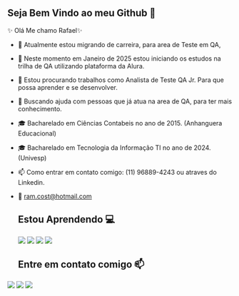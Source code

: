 ## Seja Bem Vindo ao meu Github 👋


✨  Olá Me chamo Rafael✨ 

- 🔭 Atualmente estou migrando de carreira, para area de Teste em QA,
- 🌱 Neste momento em Janeiro de 2025 estou iniciando os estudos na trilha de QA utilizando plataforma da Alura.
- 👯 Estou procurando trabalhos como Analista de Teste QA Jr. Para que possa aprender e se desenvolver.
- 🤔 Buscando ajuda com pessoas que já atua na area de QA, para ter mais conhecimento.
- 🎓 Bacharelado em Ciências Contabeis no ano de 2015. (Anhanguera Educacional)
- 🎓 Bacharelado em Tecnologia da Informação TI no ano de 2024. (Univesp)
- 📫 Como entrar em contato comigo: (11) 96889-4243 ou atraves do Linkedin.
- 📧 ram.cost@hotmail.com
  

  ## Estou Aprendendo 💻
  <img loading="lazy" src = "https://img.shields.io/badge/github-%23121011.svg?style=for-the-badge&logo=github&logoColor=white">
  <img loading="lazy" src = "https://img.shields.io/badge/-selenium-%43B02A?style=for-the-badge&logo=selenium&logoColor=white">          
  <img loading="lazy" src = "https://img.shields.io/badge/git-%23F05033.svg?style=for-the-badge&logo=git&logoColor=white">
  <img loading="lazy" src = "https://img.shields.io/badge/python-3670A0?style=for-the-badge&logo=python&logoColor=ffdd54">

  ## Entre em contato comigo 📫

 <div>
 <a href = "https://www.linkedin.com/in/rafamac" target="_blank"><img loading="lazy" src="https://img.shields.io/badge/-LinkedIn-%230077B5?style=for-the-badge&logo=linkedin&logoColor=white" target="_blank"></a>
 <a href = "mailto:ram.cost@hotmail.com"><img loading="lazy" src="https://img.shields.io/badge/Microsoft_Outlook-0078D4?style=for-the-badge&logo=microsoft-outlook&logoColor=white" target="_blank"></a>  
 <a href = "mailto:contato@seu-usuário-aqui"><img loading="lazy" src="https://img.shields.io/badge/Gmail-D14836?style=for-the-badge&logo=gmail&logoColor=white" target="_blank"></a>  
 </div>
